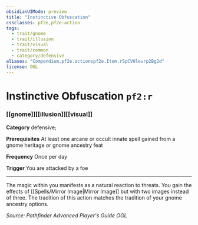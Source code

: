 ```yaml
---
obsidianUIMode: preview
title: "Instinctive Obfuscation"
cssclasses: pf2e,pf2e-action
tags:
  - trait/gnome
  - trait/illusion
  - trait/visual
  - trait/common
  - category/defensive
aliases: "Compendium.pf2e.actionspf2e.Item.rSpCV0leurp2Bg2d"
license: OGL
---
```

# Instinctive Obfuscation `pf2:r`

### [[gnome]][[illusion]][[visual]]

**Category** defensive; 




**Prerequisites** At least one arcane or occult innate spell gained from a gnome heritage or gnome ancestry feat

**Frequency** Once per day

**Trigger** You are attacked by a foe

* * *

The magic within you manifests as a natural reaction to threats. You gain the effects of [[Spells/Mirror Image|Mirror Image]] but with two images instead of three. The tradition of this action matches the tradition of your gnome ancestry options.

*Source: Pathfinder Advanced Player's Guide*
*OGL*